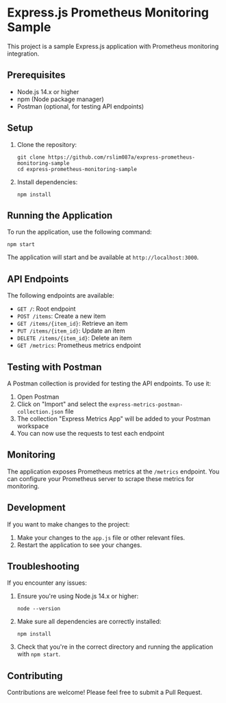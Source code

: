 # Express.js Prometheus Monitoring Sample

This project is a sample Express.js application with Prometheus monitoring integration.

## Prerequisites

- Node.js 14.x or higher
- npm (Node package manager)
- Postman (optional, for testing API endpoints)

## Setup

1. Clone the repository:
   ```
   git clone https://github.com/rslim087a/express-prometheus-monitoring-sample
   cd express-prometheus-monitoring-sample
   ```

2. Install dependencies:
   ```
   npm install
   ```

## Running the Application

To run the application, use the following command:

```
npm start
```

The application will start and be available at `http://localhost:3000`.

## API Endpoints

The following endpoints are available:

- `GET /`: Root endpoint
- `POST /items`: Create a new item
- `GET /items/{item_id}`: Retrieve an item
- `PUT /items/{item_id}`: Update an item
- `DELETE /items/{item_id}`: Delete an item
- `GET /metrics`: Prometheus metrics endpoint

## Testing with Postman

A Postman collection is provided for testing the API endpoints. To use it:

1. Open Postman
2. Click on "Import" and select the `express-metrics-postman-collection.json` file
3. The collection "Express Metrics App" will be added to your Postman workspace
4. You can now use the requests to test each endpoint

## Monitoring

The application exposes Prometheus metrics at the `/metrics` endpoint. You can configure your Prometheus server to scrape these metrics for monitoring.

## Development

If you want to make changes to the project:

1. Make your changes to the `app.js` file or other relevant files.
2. Restart the application to see your changes.

## Troubleshooting

If you encounter any issues:

1. Ensure you're using Node.js 14.x or higher:
   ```
   node --version
   ```

2. Make sure all dependencies are correctly installed:
   ```
   npm install
   ```

3. Check that you're in the correct directory and running the application with `npm start`.

## Contributing

Contributions are welcome! Please feel free to submit a Pull Request.
